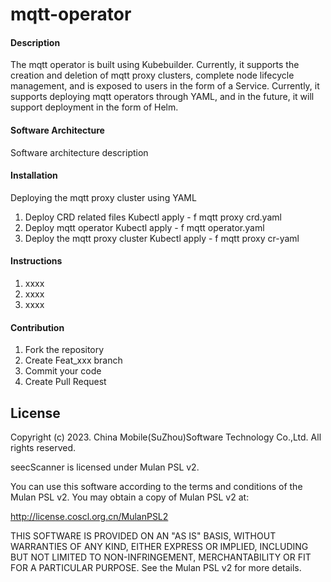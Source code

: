 # mqtt-operator

#### Description
The mqtt operator is built using Kubebuilder. Currently, it supports the creation and deletion of mqtt proxy clusters, complete node lifecycle management, and is exposed to users in the form of a Service.
Currently, it supports deploying mqtt operators through YAML, and in the future, it will support deployment in the form of Helm.

#### Software Architecture
Software architecture description

#### Installation
Deploying the mqtt proxy cluster using YAML
1. Deploy CRD related files
Kubectl apply - f mqtt proxy crd.yaml
2. Deploy mqtt operator
Kubectl apply - f mqtt operator.yaml
3. Deploy the mqtt proxy cluster
Kubectl apply - f mqtt proxy cr-yaml

#### Instructions

1.  xxxx
2.  xxxx
3.  xxxx

#### Contribution

1.  Fork the repository
2.  Create Feat_xxx branch
3.  Commit your code
4.  Create Pull Request

## License

Copyright (c) 2023. China Mobile(SuZhou)Software Technology Co.,Ltd. All rights reserved.

 seecScanner is licensed under Mulan PSL v2.

You can use this software according to the terms and conditions of the Mulan PSL v2.
You may obtain a copy of Mulan PSL v2 at:

 http://license.coscl.org.cn/MulanPSL2

THIS SOFTWARE IS PROVIDED ON AN "AS IS" BASIS, WITHOUT WARRANTIES OF ANY KIND,
EITHER EXPRESS OR IMPLIED, INCLUDING BUT NOT LIMITED TO NON-INFRINGEMENT,
MERCHANTABILITY OR FIT FOR A PARTICULAR PURPOSE.
See the Mulan PSL v2 for more details.

